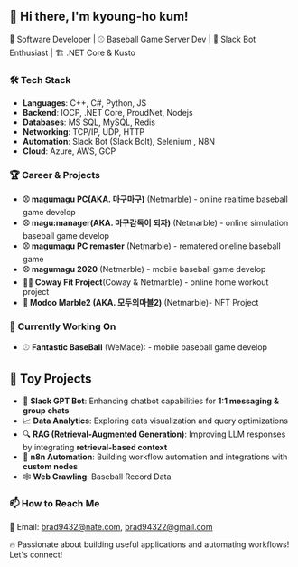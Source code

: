 ## 👋 Hi there, I'm kyoung-ho kum!
🚀 Software Developer | ⚾ Baseball Game Server Dev | 🤖 Slack Bot Enthusiast | 🏗️ .NET Core & Kusto  

### 🛠️ Tech Stack
- **Languages**: C++, C#, Python, JS  
- **Backend**: IOCP, .NET Core, ProudNet, Nodejs
- **Databases**: MS SQL, MySQL, Redis  
- **Networking**: TCP/IP, UDP, HTTP  
- **Automation**: Slack Bot (Slack Bolt), Selenium , N8N 
- **Cloud**: Azure, AWS, GCP  

### 🏆 Career & Projects
- **⚾ magumagu PC(AKA. 마구마구)** (Netmarble) - online realtime baseball game develop
- **⚾ magu:manager(AKA. 마구감독이 되자)** (Netmarble) - online simulation baseball game develop
- **⚾ magumagu PC remaster** (Netmarble) - rematered oneline baseball game 
- **⚾ magumagu 2020** (Netmarble) - mobile baseball game develop
- **🚴‍♂️ Coway Fit Project**(Coway & Netmarble) - online home workout project
- **🎲 Modoo Marble2 (AKA. 모두의마블2)** (Netmarble)- NFT Project
  
### 🌱 Currently Working On  
- ⚾ **Fantastic BaseBall** (WeMade): - mobile baseball game develop
  
## 🚀 Toy Projects  
- 🤖 **Slack GPT Bot**: Enhancing chatbot capabilities for **1:1 messaging & group chats**  
- 📈 **Data Analytics**: Exploring data visualization and query optimizations  
- 🔍 **RAG (Retrieval-Augmented Generation)**: Improving LLM responses by integrating **retrieval-based context**  
- 🔄 **n8n Automation**: Building workflow automation and integrations with **custom nodes**
- 🕸️ **Web Crawling**: Baseball Record Data

 
### 📫 How to Reach Me  
📧 Email: brad9432@nate.com, brad94322@gmail.com



🔥 Passionate about building useful applications and automating workflows! Let's connect!  
